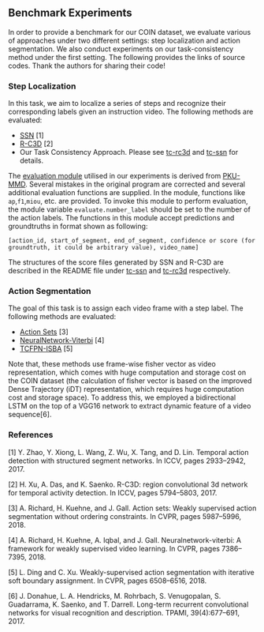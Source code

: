 ## Benchmark Experiments
In order to provide a benchmark for our COIN dataset, we evaluate various of approaches under two different settings: step localization and action segmentation. We also conduct experiments on our task-consistency method under the first setting. The following provides the links of source codes. Thank the authors for sharing their code!

### Step Localization
In this task, we aim to localize a series of steps and recognize their corresponding labels given an instruction video. The following methods are evaluated:
* [SSN](https://github.com/yjxiong/action-detection) [1]
* [R-C3D](https://github.com/VisionLearningGroup/R-C3D) [2]
* Our Task Consistency Approach. Please see [tc-rc3d](tc-rc3d) and [tc-ssn](tc-ssn) for details.

The [evaluation module](evaluate.py) utilised in our experiments is derived from [PKU-MMD](https://github.com/ECHO960/PKU-MMD). Several mistakes in the original program are corrected and several additional evaluation functions are supplied. In the module, functions like `ap`,`f1`,`miou`, etc. are provided. To invoke this module to perform evaluation, the module variable `evaluate.number_label` should be set to the number of the action labels. The functions in this module accept predictions and groundtruths in format shown as following:

```
[action_id, start_of_segment, end_of_segment, confidence or score (for groundtruth, it could be arbitrary value), video_name]
```

The structures of the score files generated by SSN and R-C3D are described in the README file under [tc-ssn](tc-ssn) and [tc-rc3d](tc-rc3d) respectively.

### Action Segmentation
The goal of this task is to assign each video frame with a step label. The following methods are evaluated:
* [Action Sets](https://github.com/alexanderrichard/action-sets) [3]
* [NeuralNetwork-Viterbi](https://github.com/alexanderrichard/NeuralNetwork-Viterbi) [4]
* [TCFPN-ISBA](https://github.com/Zephyr-D/TCFPN-ISBA) [5]

Note that, these methods use frame-wise fisher vector as video representation, which comes with huge computation and storage cost on the COIN dataset (the calculation of fisher vector is based on the improved Dense Trajectory (iDT) representation, which requires huge computation cost and storage space). To address this, we employed a bidirectional LSTM on the top of a VGG16 network to extract dynamic feature of a video sequence[6].

### References
[1] Y. Zhao, Y. Xiong, L. Wang, Z. Wu, X. Tang, and D. Lin. Temporal action detection with structured segment networks. In ICCV, pages 2933–2942, 2017.

[2] H. Xu, A. Das, and K. Saenko. R-C3D: region convolutional 3d network for temporal activity detection. In ICCV, pages 5794–5803, 2017.

[3] A. Richard, H. Kuehne, and J. Gall. Action sets: Weakly supervised action segmentation without ordering constraints. In CVPR, pages 5987–5996, 2018.

[4] A. Richard, H. Kuehne, A. Iqbal, and J. Gall. Neuralnetwork-viterbi: A framework for weakly supervised video learning. In CVPR, pages 7386–7395, 2018.

[5] L. Ding and C. Xu. Weakly-supervised action segmentation with iterative soft boundary assignment. In CVPR, pages 6508–6516, 2018.

[6] J. Donahue, L. A. Hendricks, M. Rohrbach, S. Venugopalan, S. Guadarrama, K. Saenko, and T. Darrell. Long-term recurrent convolutional networks for visual recognition and description. TPAMI, 39(4):677–691, 2017.
